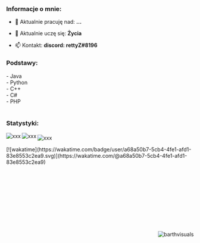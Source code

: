 <h3 align="left">Informacje o mnie:</h3>

- 🔭 Aktualnie pracuję nad: **...**

- 🌱 Aktualnie uczę się: **Życia**

- 📫 Kontakt: **discord: rettyZ#8196**

<h3 align="left">Podstawy:</h3>
- Java<br>
- Python<br>
- C++<br>
- C#<br>
- PHP<br>
<br>

<h3 align="left">Statystyki:</h3>
<p><img src="https://github-readme-stats.vercel.app/api?username=rettyZ&show_icons=true&theme=radical&locale=en" alt="xxx" align="left" /><img src="https://github-readme-stats.vercel.app/api/wakatime?username=rettyZ&theme=radical" alt="xxx" align="middle" />&nbsp;<img src="https://github-readme-stats.vercel.app/api/top-langs?username=rettyZ&show_icons=true&theme=radical&locale=en&layout=compact" alt="xxx" align="left" /></p>[![wakatime](https://wakatime.com/badge/user/a68a50b7-5cb4-4fe1-afd1-83e8553c2ea9.svg)](https://wakatime.com/@a68a50b7-5cb4-4fe1-afd1-83e8553c2ea9)
<p>&nbsp;</p>
<h3 align="left">&nbsp;</h3>
<h3 align="left">&nbsp;</h3>
<h3 align="left">&nbsp;</h3>

<p align="right"><img src="https://komarev.com/ghpvc/?username=rettyZ&amp;label=Profile%20views&amp;color=0e75b6&amp;style=flat" alt="barthvisuals" /></p>
